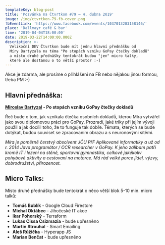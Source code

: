 ```yaml
---
templateKey: blog-post
title: 'Pozvánka na Čtvrtkon #79 – 4. dubna 2019'
image: /img/ctvrtkon-79-fb-cover.png
fbEventLink: 'https://www.facebook.com/events/1037013203158146/'
place: 'Dallmayr café & bar'
time: '2019-04-04T18:00:00'
date: 2019-03-22T14:00:00.000Z
description: >-
  Velikoční DEV Čtvrtkon bude mít jednu hlavní přednášku od 
  Míry Bartyzala na téma "Po stopách vzniku GoPay čtečky dokladů"
  a místo druhé přednášky tentokrát budou "jen" micro talky, 
  které ale dostanou o to větší prostor :-)
---
```

Akce je zdarma, ale prosíme o přihlášení na FB nebo nějakou jinou formou, třeba PM :-)

## Hlavní přednáška:

**[Miroslav Bartyzal](https://www.linkedin.com/in/miroslavbartyzal/) - Po stopách vzniku GoPay čtečky dokladů**

Řeč bude o tom, jak vznikala čtečka osobních dokladů, kterou Míra vytvářel jako svou diplomovou práci pro GoPay. Prozradí, jaké triky při jejím vývoji použil a jak docílil toho, že to funguje tak dobře. Témata, kterých se bude dotýkat, budou souviset se zpracovaním obrazu a s neuronovými sítěmi.

_Míra je poměrně čerstvý absolvent JČU PřF Aplikované informatiky a už od r. 2014 Java programátor / OCR researcher v GoPay. K jeho zálibam patří kromě IT i lezení na stěně, sportovní gymnastika, celkově jakékoliv pohybové aktivity a cestovaní na motorce. Má rád velké porce jídel, výzvy, dobrodružství, přirozenost._

## Micro Talks:

Místo druhé přednášky bude tentokrát o něco větší blok  5-10 min. micro talků:

- **Tomáš Bublík** - Google Cloud Firestore
- **Michal Oktábec** - Jihočeské IT akce
- **Ikar Pohorský** - Terraform
- **Lukas Cissa Csizmazia** - bude upřesněno	
- **Martin Strouhal** - Smart Emailing
- **Aleš Růžička** - Hyperapp JS
- **Marian Benčat** - bude upřesněno
